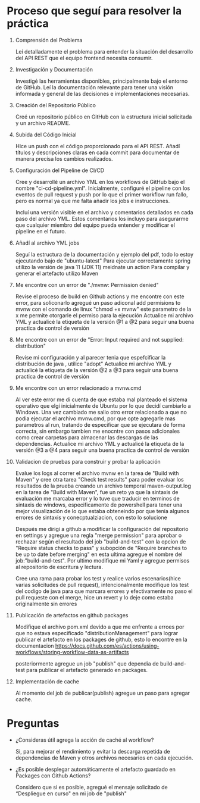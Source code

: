 # Proceso que seguí para resolver la práctica

1. Comprensión del Problema

   Leí detalladamente el problema para entender la situación del desarrollo del API REST que el equipo frontend necesita consumir.
    
2. Investigación y Documentación

   Investigé las herramientas disponibles, principalmente bajo el entorno de GitHub. Leí la documentación relevante para tener una visión informada y general de las decisiones e implementaciones necesarias.
    
3. Creación del Repositorio Público

   Creé un repositorio público en GitHub con la estructura inicial solicitada y un archivo README.
    
4. Subida del Código Inicial

   Hice un push con el código proporcionado para el API REST. Añadí títulos y descripciones claras en cada commit para documentar de manera precisa los cambios realizados.
    
5. Configuración del Pipeline de CI/CD

   Cree y desarrollé un archivo YML en los workflows de GitHub bajo el nombre "ci-cd-pipeline.yml". Inicialmente, configuré el pipeline con los eventos de pull request y push por lo que el primer workflow run fallo, pero es normal ya que me falta añadir los jobs e instrucciones.
    
   Incluí una versión visible en el archivo y comentarios detallados en cada paso del archivo YML. Estos comentarios los incluyo para asegurarme que cualquier miembro del equipo pueda entender y modificar el pipeline en el futuro.
    
6. Añadí al archivo YML jobs

   Seguí la estructura de la documentación y ejemplo del pdf, todo lo estoy ejecutando bajo de "ubuntu-latest"
   Para ejecutar correctamente spring utilizo la versión de java 11 (JDK 11) meidnate un action
   Para compilar y generar el artefacto utilizo Maven
    
7. Me encontre con un error de "./mvnw: Permission denied"

   Revise el proceso de build en Github actions y me encontre con este error, para soliconarlo agregué un paso adiconal add permisions to mvnw con el comando de linux "chmod +x mvnw" este parametro de la x me permite otorgarle el permiso para la ejecución
   Actualice mi archivo YML y actualicé la etiqueta de la versión @1 a @2 para seguir una buena practica de control de versión

8. Me encontre con un error de "Error: Input required and not supplied: distribution"

   Revise mi configuración y al parecer tenia que espefcificar la distribución de java , utilice "adopt"
   Actualice mi archivo YML y actualicé la etiqueta de la versión @2 a @3 para seguir una buena practica de control de versión

9. Me encontre con un error relacionado a mvnw.cmd

   Al ver este error me di cuenta de que estaba mal planteado el sistema operativo que elgí inicialmente de Ubuntu por lo que decidí cambiarlo a Windows.
   Una vez cambiado me salio otro error relacionado a que no podia ejecutar el archivo mvnw.cmd, por que opte agregarle mas parametros al run, tratando de especificar que se ejecutara de forma correcta, sin embargo tambien me enocntre con pasos adicionales como crear carpetas para almacenar las descargas de las dependencias.
   Actualice mi archivo YML y actualicé la etiqueta de la versión @3 a @4 para seguir una buena practica de control de versión

10. Validacion de pruebas para construir y probar la aplicación

    Evalue los logs al correr el archivo mvnw en  la tarea de "Build with Maven" y cree otra tarea "Check test results" para poder evaluar los resultados de la prueba creando un archivo temporal maven-output.log en la tarea de "Build with Maven", fue un reto ya que la sintaxis de evaluación me marcaba error y lo tuve que traducir en terminos de sintaxis de windows, especificamente de powershell para tener una mejor visualización de lo que estaba obteneindo por que tenia algunos errores de sintaxis y conecptualziacion, con esto lo solucione

    Después me dirigi a github a modificar la configuración del repositorio en settings y agregue una regla "merge permission" para aprobar o rechazar según el resultado del job "build-and-test" con la opcion de "Require status checks to pass" y subopción de "Require branches to be up to date before merging" en esta ultima agregue el nombre del job:"build-and-test".
    Por ultimo modifique mi Yaml y agregue permisos al repositorio de escritura y lectura.

    Cree una rama para probar los test y realice varios escenarios(hice varias solicitudes de pull request), intencionalmente modifique los test del codigo de java para que marcara errores y efectivamente no paso el pull requeste con el merge, hice un revert y lo deje como estaba originalmente sin errores

11. Publicación de artefactos en github packages

    Modifique el archivo pom.xml devido a que me enfrente a erroes por que no estava especificado "distributionManagement" para lograr publicar el artefacto en los packages de github, esto lo encontre en la documentacion https://docs.github.com/es/actions/using-workflows/storing-workflow-data-as-artifacts
    
    posteriormente agregue un job "publish" que dependia de build-and-test para publicar el artefacto generado en packages.

12. Implementación de cache

    Al momento del job de publicar(publish) agregue un paso para agregar cache.

# Preguntas

- ¿Consideras útil agrega la acción de caché al workflow?
  
   Si, para mejorar el rendimiento y evitar la descarga repetida de dependencias de Maven y otros archivos necesarios en cada ejecución.

- ¿Es posible desplegar automáticamente el artefacto guardado en Packages con Github Actions? 
  
   Considero que si es posible, agregué el mensaje solicitado de “Despliegue en curso" en mi job de "publish"